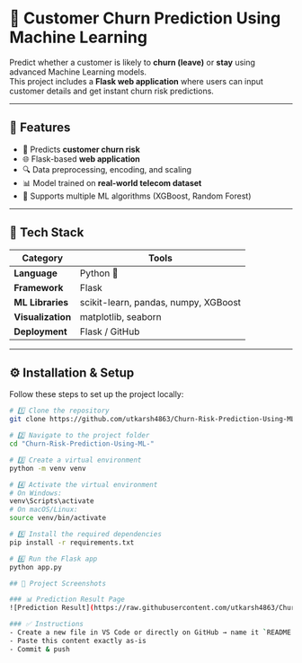# 🧠 Customer Churn Prediction Using Machine Learning

Predict whether a customer is likely to **churn (leave)** or **stay** using advanced Machine Learning models.  
This project includes a **Flask web application** where users can input customer details and get instant churn risk predictions.

---

## 🚀 Features

- 🧮 Predicts **customer churn risk**
- 🌐 Flask-based **web application**
- 🔍 Data preprocessing, encoding, and scaling
- 📊 Model trained on **real-world telecom dataset**
- 🧠 Supports multiple ML algorithms (XGBoost, Random Forest)

---

## 🧩 Tech Stack

| Category | Tools |
|-----------|--------|
| **Language** | Python 🐍 |
| **Framework** | Flask |
| **ML Libraries** | scikit-learn, pandas, numpy, XGBoost |
| **Visualization** | matplotlib, seaborn |
| **Deployment** | Flask / GitHub |

---

## ⚙️ Installation & Setup

Follow these steps to set up the project locally:

```bash
# 1️⃣ Clone the repository
git clone https://github.com/utkarsh4863/Churn-Risk-Prediction-Using-ML-.git

# 2️⃣ Navigate to the project folder
cd "Churn-Risk-Prediction-Using-ML-"

# 3️⃣ Create a virtual environment
python -m venv venv

# 4️⃣ Activate the virtual environment
# On Windows:
venv\Scripts\activate
# On macOS/Linux:
source venv/bin/activate

# 5️⃣ Install the required dependencies
pip install -r requirements.txt

# 6️⃣ Run the Flask app
python app.py

## 📸 Project Screenshots

### 📊 Prediction Result Page
![Prediction Result](https://raw.githubusercontent.com/utkarsh4863/Churn-Risk-Prediction-Using-ML-/refs/heads/main/Screenshot%202025-10-27%20231840.png)

### ✅ Instructions
- Create a new file in VS Code or directly on GitHub → name it `README.md`  
- Paste this content exactly as-is  
- Commit & push  


